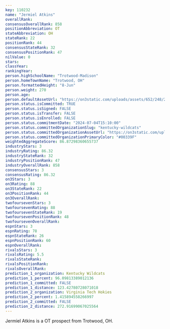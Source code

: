 ```yaml
---
key: 110232
name: "Jermiel Atkins"
overallRank: 
consensusOverallRank: 858
positionAbbreviation: OT
stateAbbreviation: OH
stateRank: 22
positionRank: 44
consensusStateRank: 32
consensusPositionRank: 47
nilValue: 0
stars: 
classYear: 
rankingYear: 
person.highSchoolName: "Trotwood-Madison"
person.homeTownName: "Trotwood, OH"
person.formattedHeight: "8-Jun"
person.weight: 270
person.age: 
person.defaultAssetUrl: "https://on3static.com/uploads/assets/652/248/248652.png"
person.status.isCommitted: TRUE
person.status.isSigned: FALSE
person.status.isTransfer: FALSE
person.status.isEnrolled: FALSE
person.status.commitmentDate: "2024-07-04T15:10:00"
person.status.committedOrganizationSlug: "kentucky-wildcats"
person.status.committedOrganizationAssetUrl: "https://on3static.com/uploads/assets/984/149/149984.svg"
person.status.committedOrganizationPrimaryColor: "#00339F"
weightedAggregateScore: 86.87298360655737
industryStars: 3
industryRating: 86.32
industryStateRank: 32
industryPositionRank: 47
industryOverallRank: 858
consensusStars: 3
consensusRating: 86.32
on3Stars: 3
on3Rating: 88
on3StateRank: 22
on3PositionRank: 44
on3OverallRank: 
twofoursevenStars: 3
twofoursevenRating: 88
twofoursevenStateRank: 19
twofoursevenPositionRank: 48
twofoursevenOverallRank: 
espnStars: 3
espnRating: 78
espnStateRank: 26
espnPositionRank: 60
espnOverallRank: 
rivalsStars: 3
rivalsRating: 5.5
rivalsStateRank: 
rivalsPositionRank: 
rivalsOverallRank: 
prediction_1_organization: Kentucky Wildcats
prediction_1_percent: 96.09813389012136
prediction_1_committed: FALSE
prediction_1_distance: 123.42780728071018
prediction_2_organization: Virginia Tech Hokies
prediction_2_percent: 1.415894558266997
prediction_2_committed: FALSE
prediction_2_distance: 272.91699067025564
---
```

Jermiel Atkins is a OT prospect from Trotwood, OH.
